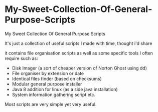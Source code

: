 # My-Sweet-Collection-Of-General-Purpose-Scripts
My Sweet Collection Of General Purpose Scripts

It's just a collection of useful scripts I made with time, thought i'd share

it contains file organisation scripts as well as some specific tools
I often require such as:

-  Disk Imager (a sort of cheaper version of Norton Ghost using dd) 
-  File organiser by extension or date 
-  Identical files finder (based on checksums)  
-  Modular general purpose installer
-  Java 8 addition for linux (as a side java installation)
-  System information gathering script
etc.

Most scripts are very simple yet very useful.
